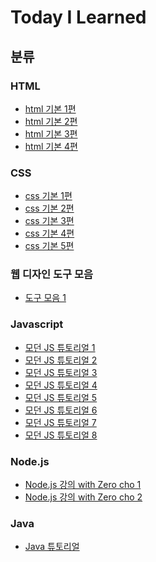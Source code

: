 # Today I Learned

## 분류

### HTML
- [html 기본 1편](https://github.com/sirin0762/TIL/blob/main/HTML/html_1.md)
- [html 기본 2편](https://github.com/sirin0762/TIL/blob/main/HTML/html_2.md)
- [html 기본 3편](https://github.com/sirin0762/TIL/blob/main/HTML/html_3.md)
- [html 기본 4편](https://github.com/sirin0762/TIL/blob/main/HTML/html_4.md)

### CSS

- [css 기본 1편](https://github.com/sirin0762/TIL/blob/main/css/css_1.md)
- [css 기본 2편](https://github.com/sirin0762/TIL/blob/main/css/css_2.md)
- [css 기본 3편](https://github.com/sirin0762/TIL/blob/main/css/css_3.md)
- [css 기본 4편](https://github.com/sirin0762/TIL/blob/main/css/css_4.md)
- [css 기본 5편](https://github.com/sirin0762/TIL/blob/main/css/css_5.md)


### 웹 디자인 도구 모음
- [도구 모음 1]()

### Javascript
- [모던 JS 튜토리얼 1](https://github.com/sirin0762/TIL/blob/main/Javascript/1_javascript.md)
- [모던 JS 튜토리얼 2](https://github.com/sirin0762/TIL/blob/main/Javascript/2_javascript.md)
- [모던 JS 튜토리얼 3](https://github.com/sirin0762/TIL/blob/main/Javascript/3_javascript.md)
- [모던 JS 튜토리얼 4](https://github.com/sirin0762/TIL/blob/main/Javascript/4_javascript.md)
- [모던 JS 튜토리얼 5](https://github.com/sirin0762/TIL/blob/main/Javascript/5_javascript.md)
- [모던 JS 튜토리얼 6](https://github.com/sirin0762/TIL/blob/main/Javascript/6_javascript.md)
- [모던 JS 튜토리얼 7](https://github.com/sirin0762/TIL/blob/main/Javascript/7_javascript.md)
- [모던 JS 튜토리얼 8](https://github.com/sirin0762/TIL/blob/main/Javascript/8_javascript.md)

### Node.js
- [Node.js 강의 with Zero cho 1](https://github.com/sirin0762/TIL/blob/main/Nodejs/1_start_node.md)
- [Node.js 강의 with Zero cho 2](https://github.com/sirin0762/TIL/blob/main/Nodejs/2_javascript.md)

### Java
- [Java 튜토리얼]()
